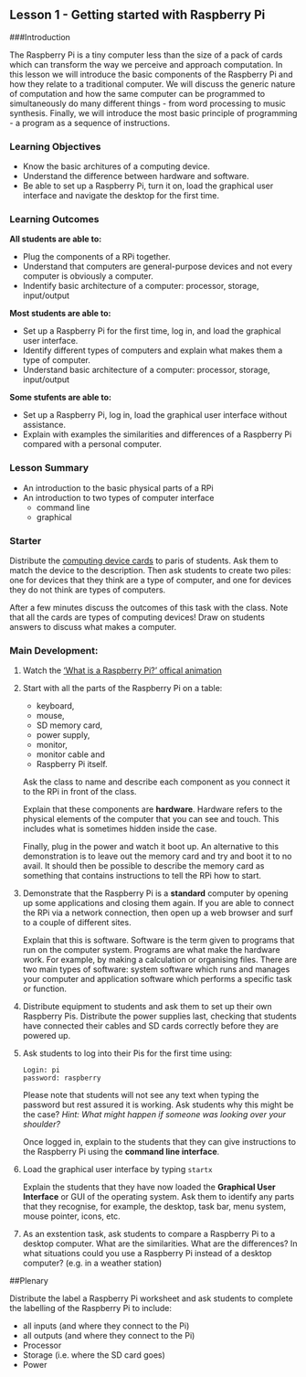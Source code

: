 ## Lesson 1 - Getting started with Raspberry Pi

###Introduction

The Raspberry Pi is a tiny computer less than the size of a pack of cards which can transform the way we perceive and approach computation. In this lesson we will introduce the basic components of the Raspberry Pi and how they relate to a traditional computer. We will discuss the generic nature of computation and how the same computer can be programmed to simultaneously do many different things - from word processing to music synthesis. Finally, we will introduce the most basic principle of programming - a program as a sequence of instructions.

### Learning Objectives

- Know the basic architures of a computing device.
- Understand the difference between hardware and software.
- Be able to set up a Raspberry Pi, turn it on, load the graphical user interface and navigate the desktop for the first time.

### Learning Outcomes

**All students are able to:**

- Plug the components of a RPi together.
- Understand that computers are general-purpose devices and not every computer is obviously a computer.
- Indentify basic architecture of a computer: processor, storage, input/output

**Most students are able to:**

- Set up a Raspberry Pi for the first time, log in, and load the graphical user interface.
- Identify different types of computers and explain what makes them a type of computer.
- Understand basic architecture of a computer: processor, storage, input/output

**Some stufents are able to:**
- Set up a Raspberry Pi, log in, load the graphical user interface without assistance.
- Explain with examples the similarities and differences of a Raspberry Pi compared with a personal computer. 

### Lesson Summary

- An introduction to the basic physical parts of a RPi
- An introduction to two types of computer interface
	- command line
	- graphical

### Starter
Distribute the [computing device cards](Computing-Device-Card-Sort.zip) to paris of students. Ask them to match the device to the description. Then ask students to create two piles: one for devices that they think are a type of computer, and one for devices they do not think are types of computers. 

After a few minutes discuss the outcomes of this task with the class. Note that all the cards are types of computing devices! Draw on students answers to discuss what makes a computer.

### Main Development:
1. Watch the [‘What is a Raspberry Pi?’ offical animation](http://www.youtube.com/watch?v=e0wkVVVLvR8)  

2. Start with all the parts of the Raspberry Pi on a table: 
	- keyboard, 
	- mouse, 
	- SD memory card, 
	- power supply, 
	- monitor, 
	- monitor cable and 
	- Raspberry Pi itself. 
	
	Ask the class to name and describe each component as you connect it to the RPi in front of the class. 

	Explain that these components are **hardware**. Hardware refers to the physical elements of the computer that you can see and touch. This includes what is sometimes hidden inside the case. 

	Finally, plug in the power and watch it boot up. An alternative to this demonstration is to leave out the memory card and try and boot it to no avail. It should then be possible to describe the memory card as something that contains instructions to tell the RPi how to start.

2. Demonstrate that the Raspberry Pi is a **standard** computer by opening up some applications and closing them again. If you are able to connect the RPi via a network connection, then open up a web browser and surf to a couple of different sites.

	Explain that this is software. Software is the term given to programs that run on the computer system. Programs are what make the hardware work. For example, by making a calculation or organising files. There are two main types of software: system software which runs and manages your computer and application software which performs a specific task or function.

3. Distribute equipment to students and ask them to set up their own Raspberry Pis. Distribute the power supplies last, checking that students have connected their cables and SD cards correctly before they are powered up.

4. Ask students to log into their Pis for the first time using:

	```
	Login: pi
	password: raspberry
	```

	Please note that students will not see any text when typing the password but rest assured it is working. Ask students why this might be the case? *Hint: What might happen if someone was looking over your shoulder?*

	Once logged in, explain to the students that they can give instructions to the Raspberry Pi using the **command line interface**.

5. Load the graphical user interface by typing `startx`

	Explain the students that they have now loaded the **Graphical User Interface** or GUI of the operating system. Ask them to identify any parts that they recognise, for example, the desktop, task bar, menu system, mouse pointer, icons, etc. 

6. As an exstention task, ask students to compare a Raspberry Pi to a desktop computer. What are the similarities. What are the differences? In what situations could you use a Raspberry Pi instead of a desktop computer? (e.g. in a weather station)

##Plenary

Distribute the label a Raspberry Pi worksheet and ask students to complete the labelling of the Raspberry Pi to include:
- all inputs (and where they connect to the Pi)
- all outputs (and where they connect to the Pi)
- Processor
- Storage (i.e. where the SD card goes)
- Power 

